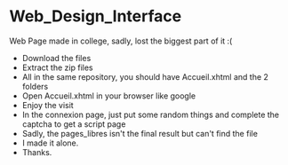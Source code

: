 # Web_Design_Interface
Web Page made in college, sadly, lost the biggest part of it :(

- Download the files
- Extract the zip files
- All in the same repository, you should have Accueil.xhtml and the 2 folders
- Open Accueil.xhtml in your browser like google
- Enjoy the visit
- In the connexion page, just put some random things and complete the captcha to get a script page
- Sadly, the pages_libres isn't the final result but can't find the file
- I made it alone.
- Thanks.
